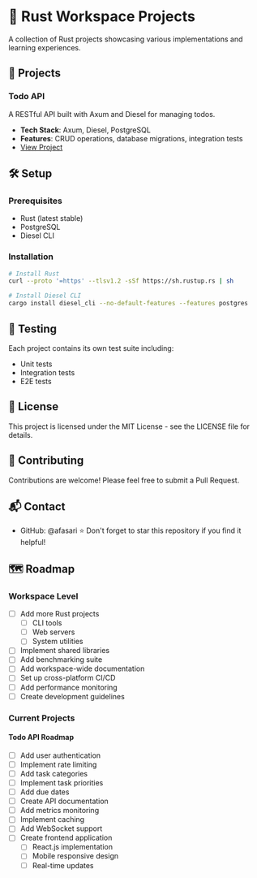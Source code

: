 # 🦀 Rust Workspace Projects

A collection of Rust projects showcasing various implementations and learning experiences.

## 📂 Projects

### Todo API

A RESTful API built with Axum and Diesel for managing todos.

- **Tech Stack**: Axum, Diesel, PostgreSQL
- **Features**: CRUD operations, database migrations, integration tests
- [View Project](./todo)

## 🛠️ Setup

### Prerequisites

- Rust (latest stable)
- PostgreSQL
- Diesel CLI

### Installation

```bash
# Install Rust
curl --proto '=https' --tlsv1.2 -sSf https://sh.rustup.rs | sh

# Install Diesel CLI
cargo install diesel_cli --no-default-features --features postgres
```

## 🧪 Testing

Each project contains its own test suite including:

- Unit tests
- Integration tests
- E2E tests

## 📝 License

This project is licensed under the MIT License - see the LICENSE file for details.

## 🤝 Contributing

Contributions are welcome! Please feel free to submit a Pull Request.

## 📬 Contact

- GitHub: @afasari
⭐ Don't forget to star this repository if you find it helpful!

## 🗺️ Roadmap

### Workspace Level

- [ ] Add more Rust projects
  - [ ] CLI tools
  - [ ] Web servers
  - [ ] System utilities
- [ ] Implement shared libraries
- [ ] Add benchmarking suite
- [ ] Add workspace-wide documentation
- [ ] Set up cross-platform CI/CD
- [ ] Add performance monitoring
- [ ] Create development guidelines

### Current Projects

#### Todo API Roadmap

- [ ] Add user authentication
- [ ] Implement rate limiting
- [ ] Add task categories
- [ ] Implement task priorities
- [ ] Add due dates
- [ ] Create API documentation
- [ ] Add metrics monitoring
- [ ] Implement caching
- [ ] Add WebSocket support
- [ ] Create frontend application
  - [ ] React.js implementation
  - [ ] Mobile responsive design
  - [ ] Real-time updates
